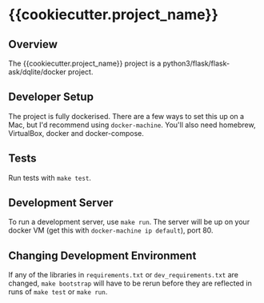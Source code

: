 # {{cookiecutter.project_name}}

## Overview

The {{cookiecutter.project_name}} project is a python3/flask/flask-ask/dqlite/docker project.

## Developer Setup

The project is fully dockerised. There are a few ways to set this up on a Mac, but I'd recommend using `docker-machine`. You'll also need homebrew, VirtualBox, docker and docker-compose.

## Tests

Run tests with `make test`.

## Development Server

To run a development server, use `make run`. The server will be up on your docker VM (get this with `docker-machine ip default`), port 80.

## Changing Development Environment

If any of the libraries in `requirements.txt` or `dev_requirements.txt` are changed, `make bootstrap` will have to be rerun before they are reflected in runs of `make test` or `make run`.
